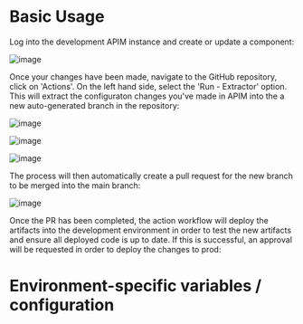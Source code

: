 # Basic Usage

Log into the development APIM instance and create or update a component:

![image](https://github.com/alexmcdonald11/apiops/assets/141607968/b2c89072-9b78-4f0e-b568-e3697a6e4b51)

Once your changes have been made, navigate to the GitHub repository, click on 'Actions'. On the left hand side, select the 'Run - Extractor' option. This will extract the configuraton changes you've made in APIM into the a new auto-generated branch in the repository: 

![image](https://github.com/alexmcdonald11/apiops/assets/141607968/73044c74-c05d-4847-ba60-a85bb302a2a2)


![image](https://github.com/alexmcdonald11/apiops/assets/141607968/34f854f3-b849-4126-9d3b-92e2720bf34b)

![image](https://github.com/alexmcdonald11/apiops/assets/141607968/e0344849-47cd-48f1-911a-cbf04dd6267e)



The process will then automatically create a pull request for the new branch to be merged into the main branch:

![image](https://github.com/alexmcdonald11/apiops/assets/141607968/6ce829ce-5515-4148-a5a8-e8c247a044cc)


Once the PR has been completed, the action workflow will deploy the artifacts into the development environment in order to test the new artifacts and ensure all deployed code is up to date. If this is successful, an approval will be requested in order to deploy the changes to prod:








# Environment-specific variables / configuration

